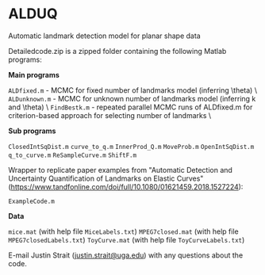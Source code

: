 # ALDUQ
Automatic landmark detection model for planar shape data

Detailedcode.zip is a zipped folder containing the following Matlab programs:

**Main programs**

`ALDfixed.m` - MCMC for fixed number of landmarks model (inferring \theta) \\
`ALDunknown.m` - MCMC for unknown number of landmarks model (inferring k and \theta) \\
`FindBestk.m` - repeated parallel MCMC runs of ALDfixed.m for criterion-based approach for selecting number of landmarks \\

**Sub programs**

`ClosedIntSqDist.m`
`curve_to_q.m`
`InnerProd_Q.m`
`MoveProb.m`
`OpenIntSqDist.m`
`q_to_curve.m`
`ReSampleCurve.m`
`ShiftF.m`

Wrapper to replicate paper examples from "Automatic Detection and Uncertainty Quantification of Landmarks on Elastic Curves" (https://www.tandfonline.com/doi/full/10.1080/01621459.2018.1527224):

`ExampleCode.m`

**Data**

`mice.mat` (with help file `MiceLabels.txt`)
`MPEG7closed.mat` (with help file `MPEG7closedLabels.txt`)
`ToyCurve.mat` (with help file `ToyCurveLabels.txt`)

E-mail Justin Strait (justin.strait@uga.edu) with any questions about the code.
